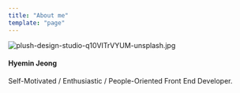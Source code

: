 ```yaml
---
title: "About me"
template: "page"
---
```


![plush-design-studio-q10VITrVYUM-unsplash.jpg](https://images.velog.io/post-images/haileyself/51bc3580-18ce-11ea-9952-d3095b7d2e3b/plush-design-studio-q10VITrVYUM-unsplash.jpg)

#### Hyemin Jeong

Self-Motivated / Enthusiastic / People-Oriented Front End Developer.
